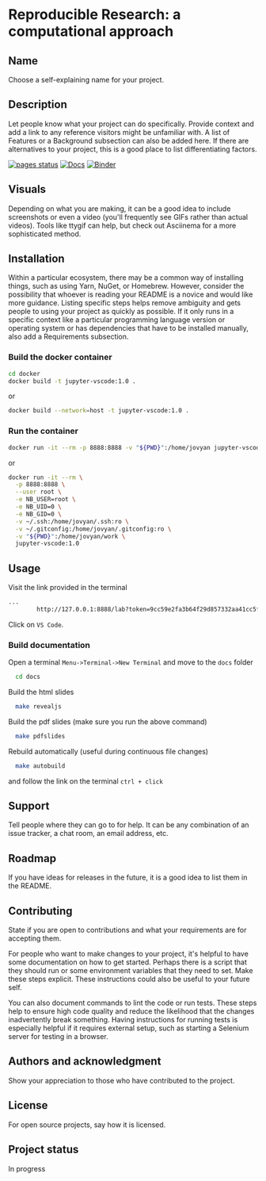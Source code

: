 # Reproducible Research: a computational approach


## Name
Choose a self-explaining name for your project.

## Description
Let people know what your project can do specifically. Provide context and add a link to any reference visitors might be unfamiliar with. A list of Features or a Background subsection can also be added here. If there are alternatives to your project, this is a good place to list differentiating factors.

[![pages status](https://gitrepo.service.rug.nl/dcc/training/computational-reproducibility/badges/main/pipeline.svg?job=pages)](https://gitrepo.service.rug.nl/dcc/training/computational-reproducibility/-/commits/main) [![Docs](https://img.shields.io/badge/docs-passed-brightgreen.svg)](https://gitpages.service.rug.nl/dcc/training/computational-reproducibility) [![Binder](https://mybinder.org/badge_logo.svg)](https://mybinder.org/v2/gh/UG-Team-Data-Science/computational-reproducibility/HEAD)

## Visuals
Depending on what you are making, it can be a good idea to include screenshots or even a video (you'll frequently see GIFs rather than actual videos). Tools like ttygif can help, but check out Asciinema for a more sophisticated method.


## Installation
Within a particular ecosystem, there may be a common way of installing things, such as using Yarn, NuGet, or Homebrew. However, consider the possibility that whoever is reading your README is a novice and would like more guidance. Listing specific steps helps remove ambiguity and gets people to using your project as quickly as possible. If it only runs in a specific context like a particular programming language version or operating system or has dependencies that have to be installed manually, also add a Requirements subsection.

### Build the docker container

```bash
cd docker
docker build -t jupyter-vscode:1.0 .
```

or 

```bash
docker build --network=host -t jupyter-vscode:1.0 .
```

### Run the container

```bash
docker run -it --rm -p 8888:8888 -v "${PWD}":/home/jovyan jupyter-vscode:1.0
```

or

```bash
docker run -it --rm \
  -p 8888:8888 \
  --user root \
  -e NB_USER=root \
  -e NB_UID=0 \
  -e NB_GID=0 \
  -v ~/.ssh:/home/jovyan/.ssh:ro \
  -v ~/.gitconfig:/home/jovyan/.gitconfig:ro \
  -v "${PWD}":/home/jovyan/work \
  jupyter-vscode:1.0
```

## Usage

Visit the link provided in the terminal
```bash
...
        http://127.0.0.1:8888/lab?token=9cc59e2fa3b64f29d857332aa41cc5fc3463b8319b513406
```
Click on `VS Code`.

### Build documentation

Open a terminal `Menu->Terminal->New Terminal` and move to the `docs` folder
```bash
  cd docs
```
Build the html slides
```bash
  make revealjs
```
Build the pdf slides (make sure you run the above command)
```bash
  make pdfslides
```
Rebuild automatically (useful during continuous file changes)
```bash
  make autobuild
```
and follow the link on the terminal `ctrl + click`

## Support
Tell people where they can go to for help. It can be any combination of an issue tracker, a chat room, an email address, etc.

## Roadmap
If you have ideas for releases in the future, it is a good idea to list them in the README.

## Contributing
State if you are open to contributions and what your requirements are for accepting them.

For people who want to make changes to your project, it's helpful to have some documentation on how to get started. Perhaps there is a script that they should run or some environment variables that they need to set. Make these steps explicit. These instructions could also be useful to your future self.

You can also document commands to lint the code or run tests. These steps help to ensure high code quality and reduce the likelihood that the changes inadvertently break something. Having instructions for running tests is especially helpful if it requires external setup, such as starting a Selenium server for testing in a browser.

## Authors and acknowledgment
Show your appreciation to those who have contributed to the project.

## License
For open source projects, say how it is licensed.

## Project status
In progress
